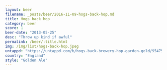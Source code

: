```yaml
---
layout: beer
filename: _posts/beer/2016-11-09-hogs-back-hop.md
title: Hogs back hop
category: beer
score: 1
beer-date: "2013-05-25"
desc: "Throw up kind if awful"
permalink: /beer/:title.html
img: /img/list/hogs-back-hop.jpeg
untappd: "https://untappd.com/b/hogs-back-brewery-hop-garden-gold/95475"
country: "England"
style: "Golden Ale"
---
```

